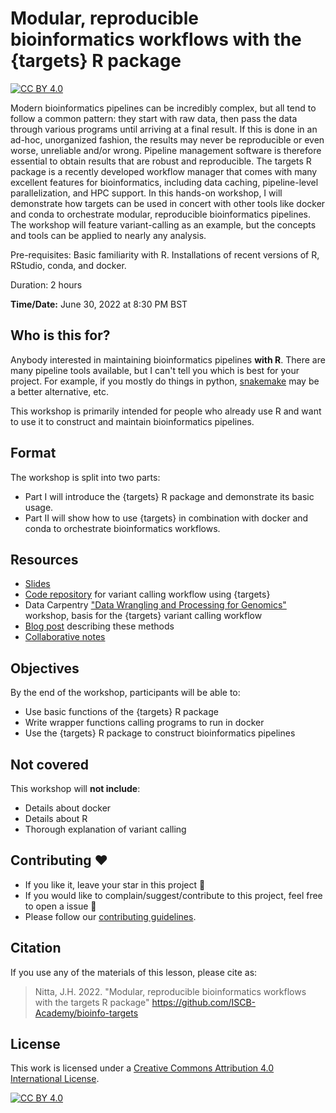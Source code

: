 # Modular, reproducible bioinformatics workflows with the {targets} R package

[![CC BY 4.0][cc-by-shield]][cc-by]

Modern bioinformatics pipelines can be incredibly complex, but all tend to follow a common pattern: they start with raw data, then pass the data through various programs until arriving at a final result. If this is done in an ad-hoc, unorganized fashion, the results may never be reproducible or even worse, unreliable and/or wrong. Pipeline management software is therefore essential to obtain results that are robust and reproducible. The targets R package is a recently developed workflow manager that comes with many excellent features for bioinformatics, including data caching, pipeline-level parallelization, and HPC support. In this hands-on workshop, I will demonstrate how targets can be used in concert with other tools like docker and conda to orchestrate modular, reproducible bioinformatics pipelines. The workshop will feature variant-calling as an example, but the concepts and tools can be applied to nearly any analysis.

Pre-requisites: Basic familiarity with R. Installations of recent versions of R, RStudio, conda, and docker.

Duration: 2 hours

**Time/Date:** June 30, 2022 at 8:30 PM BST 

## Who is this for?

Anybody interested in maintaining bioinformatics pipelines **with R**. There are many pipeline tools available, but I can't tell you which is best for your project. For example, if you mostly do things in python, [snakemake](https://snakemake.readthedocs.io/en/stable/) may be a better alternative, etc. 

This workshop is primarily intended for people who already use R and want to use it to construct and maintain bioinformatics pipelines.

## Format

The workshop is split into two parts:

- Part I will introduce the {targets} R package and demonstrate its basic usage.
- Part II will show how to use {targets} in combination with docker and conda to orchestrate bioinformatics workflows.

## Resources

- [Slides](https://joelnitta.github.io/iscb-targets-intro/)
- [Code repository](https://github.com/joelnitta/targets_vcf_example) for variant calling workflow using {targets}
- Data Carpentry ["Data Wrangling and Processing for Genomics"](https://datacarpentry.org/wrangling-genomics/04-variant_calling/index.html) workshop, basis for the {targets} variant calling workflow
- [Blog post](https://www.joelnitta.com/posts/2021-11-16_r-bioinfo-flow/) describing these methods
- [Collaborative notes](https://docs.google.com/document/d/198SPo_UHiAlUglKvIx-m_t4mBr5jCwGjGoMppbFz_Uc/edit#)

## Objectives

By the end of the workshop, participants will be able to:
- Use basic functions of the {targets} R package
- Write wrapper functions calling programs to run in docker
- Use the {targets} R package to construct bioinformatics pipelines

## Not covered

This workshop will **not include**:
- Details about docker
- Details about R
- Thorough explanation of variant calling

## Contributing :hearts:
- If you like it, leave your star in this project :star2:
- If you would like to complain/suggest/contribute to this project, feel free to open a issue :heart_decoration:
- Please follow our [contributing guidelines](https://github.com/ISCB-Academy/bioinfo-targets/blob/main/CONTRIBUTING.md). 

## Citation

If you use any of the materials of this lesson, please cite as:
> Nitta, J.H. 2022. "Modular, reproducible bioinformatics workflows with the targets R package" https://github.com/ISCB-Academy/bioinfo-targets

## License

This work is licensed under a
[Creative Commons Attribution 4.0 International License][cc-by].

[![CC BY 4.0][cc-by-image]][cc-by]

[cc-by]: http://creativecommons.org/licenses/by/4.0/
[cc-by-image]: https://i.creativecommons.org/l/by/4.0/88x31.png
[cc-by-shield]: https://img.shields.io/badge/License-CC%20BY%204.0-lightgrey.svg

